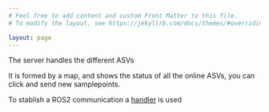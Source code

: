 ```yaml
---
# Feel free to add content and custom Front Matter to this file.
# To modify the layout, see https://jekyllrb.com/docs/themes/#overriding-theme-defaults

layout: page
---
```

The server handles the different ASVs

It is formed by a map, and shows the status of all the online ASVs, you can click and send new samplepoints.

To stablish a ROS2 communication a [handler](./asv_loyola_us_server/asv_loyola_us_server/handler.html) is used 

